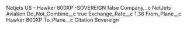 <?xml version="1.0" encoding="UTF-8"?>
<CustomMetadata xmlns="http://soap.sforce.com/2006/04/metadata" xmlns:xsi="http://www.w3.org/2001/XMLSchema-instance" xmlns:xsd="http://www.w3.org/2001/XMLSchema">
    <label>Netjets US - Hawker 800XP -SOVEREIGN</label>
    <protected>false</protected>
    <values>
        <field>Company__c</field>
        <value xsi:type="xsd:string">NetJets Aviation</value>
    </values>
    <values>
        <field>Do_Not_Combine__c</field>
        <value xsi:type="xsd:boolean">true</value>
    </values>
    <values>
        <field>Exchange_Rate__c</field>
        <value xsi:type="xsd:double">1.36</value>
    </values>
    <values>
        <field>From_Plane__c</field>
        <value xsi:type="xsd:string">Hawker 800XP</value>
    </values>
    <values>
        <field>To_Plane__c</field>
        <value xsi:type="xsd:string">Citation Sovereign</value>
    </values>
</CustomMetadata>
